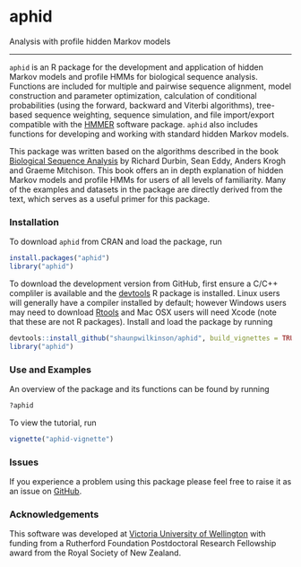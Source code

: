 # aphid

Analysis with profile hidden Markov models




--------------------------------------------------------------------------------

`aphid` is an R package for the development and application of
hidden Markov models and profile HMMs for biological sequence analysis.
Functions are included for multiple and pairwise sequence alignment, 
model construction and parameter optimization, calculation of conditional 
probabilities (using the forward, backward and Viterbi algorithms),
tree-based sequence weighting, sequence simulation, and file import/export 
compatible with the [HMMER](http://www.hmmer.org/) software package. 
`aphid` also includes functions for developing and working with 
standard hidden Markov models.

This package was written based on the algorithms described in the book 
[Biological Sequence Analysis](
https://www.amazon.com/Biological-Sequence-Analysis-Probabilistic-Proteins/dp/0521629713)
by Richard Durbin, Sean Eddy, Anders Krogh and Graeme Mitchison. 
This book offers an in depth explanation of hidden Markov models and 
profile HMMs for users of all levels of familiarity. 
Many of the examples and datasets in the package are directly derived from the 
text, which serves as a useful primer for this package.

### Installation
To download `aphid` from CRAN and load the package, run

```R
install.packages("aphid")
library("aphid")
```

To download the development version from 
GitHub, first ensure a C/C++ compliler is available and the 
[devtools](https://github.com/hadley/devtools) R package is installed. 
Linux users will generally have a compiler installed by default; 
however Windows users may need to download 
[Rtools](https://cran.r-project.org/bin/windows/Rtools/) and Mac 
OSX users will need Xcode (note that these are not R packages). 
Install and load the package by running 

```R
devtools::install_github("shaunpwilkinson/aphid", build_vignettes = TRUE) 
library("aphid")
```

### Use and Examples
An overview of the package and its functions can be found by running

```R
?aphid
```

To view the tutorial, run

```R
vignette("aphid-vignette")
```

### Issues
If you experience a problem using this package please feel free to
raise it as an issue on [GitHub](http://github.com/shaunpwilkinson/aphid/issues).


### Acknowledgements
This software was developed at 
[Victoria University of Wellington](http://www.victoria.ac.nz/) 
with funding from a Rutherford Foundation Postdoctoral Research Fellowship 
award from the Royal Society of New Zealand.

